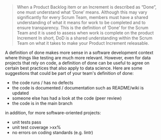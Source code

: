 > When a Product Backlog item or an Increment is described as “Done”, one must understand what ‘Done’ means. Although this may vary significantly for every Scrum Team, members must have a shared understanding of what it means for work to be completed and to ensure transparency. This is the definition of ‘Done’ for the Scrum Team and it is used to assess when work is complete on the product Increment
> In short, DoD is a shared understanding within the Scrum Team on what it takes to make your Product Increment releasable.

A definition of done makes more sense in a software development context where things like testing are much more relevant. However, even for data projects that rely on code, a definition of done can be useful to agree on certain best practices that also apply to data science. Here are some suggestions that could be part of your team's definition of done:

- the code runs / has no defects
- the code is documented / documentation such as README/wiki is updated
- someone else has had a look at the code (peer review)
- the code is in the main branch 

in addition, for more software-oriented projects:
- unit tests pass
- unit test coverage >xx% 
- no errors on coding standards (e.g. lintr)